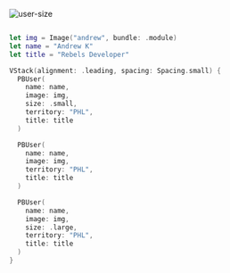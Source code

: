 ![user-size](https://github.com/powerhome/playbook/assets/54749071/31f6ee0a-cf15-444f-9815-a9d47e07414f)


```swift

let img = Image("andrew", bundle: .module)
let name = "Andrew K"
let title = "Rebels Developer"

VStack(alignment: .leading, spacing: Spacing.small) {
  PBUser(
    name: name,
    image: img,
    size: .small,
    territory: "PHL",
    title: title
  )

  PBUser(
    name: name,
    image: img,
    territory: "PHL",
    title: title
  )

  PBUser(
    name: name,
    image: img,
    size: .large,
    territory: "PHL",
    title: title
  )
}

```
